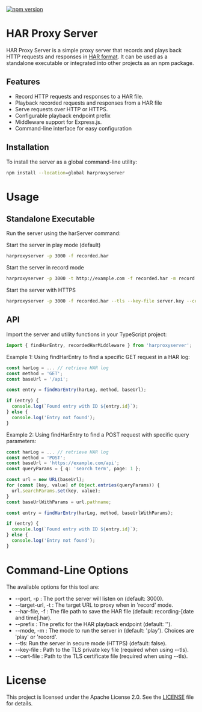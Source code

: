[![npm version](https://badge.fury.io/js/harproxyserver.svg)](https://badge.fury.io/js/harproxyserver)

# HAR Proxy Server

HAR Proxy Server is a simple proxy server that records and plays back HTTP requests and responses in [HAR format](http://www.softwareishard.com/blog/har-12-spec/). It can be used as a standalone executable or integrated into other projects as an npm package.

## Features

- Record HTTP requests and responses to a HAR file.
- Playback recorded requests and responses from a HAR file
- Serve requests over HTTP or HTTPS.
- Configurable playback endpoint prefix
- Middleware support for Express.js.
- Command-line interface for easy configuration

## Installation

To install the server as a global command-line utility:

```bash
npm install --location=global harproxyserver
```

# Usage

## Standalone Executable

Run the server using the harServer command:

Start the server in play mode (default)

``` bash
harproxyserver -p 3000 -f recorded.har
```

Start the server in record mode

``` bash
harproxyserver -p 3000 -t http://example.com -f recorded.har -m record
```

Start the server with HTTPS

``` bash
harproxyserver -p 3000 -f recorded.har --tls --key-file server.key --cert-file serv
```

## API

Import the server and utility functions in your TypeScript project:

```ts
import { findHarEntry, recordedHarMiddleware } from 'harproxyserver';
```

Example 1: Using findHarEntry to find a specific GET request in a HAR log:

```ts
const harLog = ... // retrieve HAR log
const method = 'GET';
const baseUrl = '/api';

const entry = findHarEntry(harLog, method, baseUrl);

if (entry) {
  console.log(`Found entry with ID ${entry.id}`);
} else {
  console.log('Entry not found');
}
```

Example 2: Using findHarEntry to find a POST request with specific query parameters:

```ts
const harLog = ... // retrieve HAR log
const method = 'POST';
const baseUrl = 'https://example.com/api';
const queryParams = { q: 'search term', page: 1 };

const url = new URL(baseUrl);
for (const [key, value] of Object.entries(queryParams)) {
  url.searchParams.set(key, value);
}
const baseUrlWithParams = url.pathname;

const entry = findHarEntry(harLog, method, baseUrlWithParams);

if (entry) {
  console.log(`Found entry with ID ${entry.id}`);
} else {
  console.log('Entry not found');
}
```

# Command-Line Options

The available options for this tool are:

  - --port, -p <number>: The port the server will listen on (default: 3000).
  - --target-url, -t <url>: The target URL to proxy when in 'record' mode.
  - --har-file, -f <file>: The file path to save the HAR file (default: recording-[date and time].har).
  - --prefix <string>: The prefix for the HAR playback endpoint (default: '').
  - --mode, -m <string>: The mode to run the server in (default: 'play'). Choices are 'play' or 'record'.
  - --tls: Run the server in secure mode (HTTPS) (default: false).
  - --key-file <file>: Path to the TLS private key file (required when using --tls).
  - --cert-file <file>: Path to the TLS certificate file (required when using --tls).

# License

This project is licensed under the Apache License 2.0. See the [LICENSE](LICENSE) file for details.
